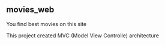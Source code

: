 ## movies_web

<p> You find best movies on this site </p>
<p> This project created MVC (Model View Controlle) architecture </p>
